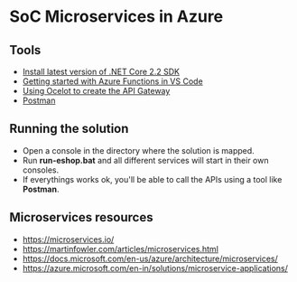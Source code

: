 # SoC Microservices in Azure

## Tools
* [Install latest version of .NET Core 2.2 SDK](https://dotnet.microsoft.com/download/dotnet-core/2.2)
* [Getting started with Azure Functions in VS Code](https://code.visualstudio.com/tutorials/functions-extension/getting-started)
* [Using Ocelot to create the API Gateway](https://ocelot.readthedocs.io/en/latest/index.html)
* [Postman](https://www.getpostman.com/downloads/)

## Running the solution
* Open a console in the directory where the solution is mapped.
* Run <strong>run-eshop.bat</strong> and all different services will start in their own consoles.   
* If everythings works ok, you'll be able to call the APIs using a tool like <strong>Postman</strong>.

## Microservices resources
* https://microservices.io/
* https://martinfowler.com/articles/microservices.html
* https://docs.microsoft.com/en-us/azure/architecture/microservices/
* https://azure.microsoft.com/en-in/solutions/microservice-applications/